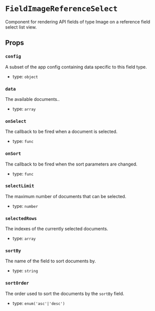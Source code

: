 `FieldImageReferenceSelect`
===========================

Component for rendering API fields of type Image on a reference field select
list view.

Props
-----

### `config`

A subset of the app config containing data specific to this field type.

- type: `object`


### `data`

The available documents..

- type: `array`


### `onSelect`

The callback to be fired when a document is selected.

- type: `func`


### `onSort`

The callback to be fired when the sort parameters are changed.

- type: `func`


### `selectLimit`

The maximum number of documents that can be selected.

- type: `number`


### `selectedRows`

The indexes of the currently selected documents.

- type: `array`


### `sortBy`

The name of the field to sort documents by.

- type: `string`


### `sortOrder`

The order used to sort the documents by the `sortBy` field.

- type: `enum('asc'|'desc')`

